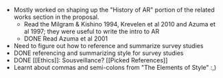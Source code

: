 - Mostly worked on shaping up the "History of AR" portion of the related works section in the proposal.
	- Read the Milgram & Kishino 1994, Krevelen et al 2010 and Azuma et al 1997; they were useful to write the intro to AR
	- DONE Read Azuma et al 2001
- Need to figure out how to reference and summarize survey studies
- DONE referencing and summarizing style for survey studies
- DONE [[Ethics]]: Sousveillance? [[Picked References]]
- Learnt about commas and semi-colons from "The Elements of Style" :,)
